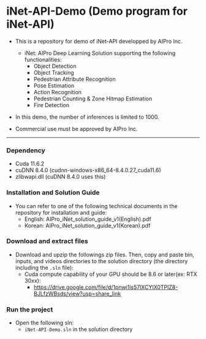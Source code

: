 # iNet-API-Demo (Demo program for iNet-API)

- This is a repository for demo of iNet-API developped by AIPro Inc.
  + iNet: AIPro Deep Learning Solution supporting the following functionalities:
     - Object Detection 
     - Object Tracking
     - Pedestrian Attribute Recognition
     - Pose Estimation
     - Action Recognition
     - Pedestrian Counting & Zone Hitmap Estimation
     - Fire Detection

- In this demo, the number of inferences is limited to 1000.
- Commercial use must be approved by AIPro Inc.
  
------------------

### **Dependency**

- Cuda 11.6.2
- cuDNN 8.4.0 (cudnn-windows-x86_64-8.4.0.27_cuda11.6)
- zlibwapi.dll (cuDNN 8.4.0 uses this)

### **Installation and Solution Guide**

- You can refer to one of the following technical documents in the repository for installation and guide:
  + English: AIPro_iNet_solution_guide_v1(English).pdf
  + Korean: AIPro_iNet_solution_guide_v1(Korean).pdf

### **Download and extract files**
- Download and upzip the followings zip files. Then, copy and paste bin, inputs, and videos directories to the solution directory (the directory including the `.sln` file):
  + Cuda compute capability of your GPU should be 8.6 or later(ex: RTX 30xx): 
    - https://drive.google.com/file/d/1pnwi1is57lXCYIX0TPlZ8-BJLfzWBsds/view?usp=share_link

### **Run the project**

- Open the following sln:
  + `iNet-API-Demo.sln` in the solution directory
